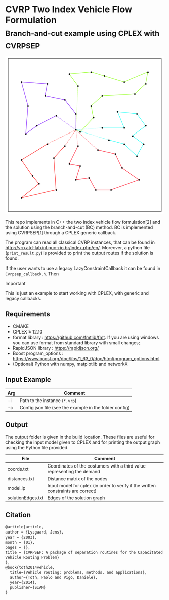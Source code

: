 # CVRP Two Index Vehicle Flow Formulation <br><sub> Branch-and-cut example using CPLEX with CVRPSEP </sub>

![Instance E-n51-k5.vrp](example_output/graph.png)

This repo implements in C++ the two index vehicle flow formulation[2] and the solution using the branch-and-cut (BC) method.
BC is implemented using CVRPSEP[1] through a CPLEX generic callback.

The program can read all classical CVRP instances, that can be found in http://vrp.atd-lab.inf.puc-rio.br/index.php/en/. 
Moreover, a python file (`print_result.py`) is provided to print the output routes if the solution is found.

If the user wants to use a legacy LazyConstraintCallback it can be found in `Cvrpsep_callback.h`. Then 

> [!IMPORTANT]
> This is just an example to start working with CPLEX, with generic and legacy callbacks.  
## Requirements
- CMAKE
- CPLEX $`\geq`$ 12.10
- format library : https://github.com/fmtlib/fmt. If you are using windows you can use format from standard library with small changes;
- RapidJSON library : https://rapidjson.org/
- Boost program_options : https://www.boost.org/doc/libs/1_63_0/doc/html/program_options.html
- (Optional) Python with numpy, matplotlib and networkX 

## Input Example
| Arg | Comment                                                 |
|-----|---------------------------------------------------------|
| -i  | Path to the instance (`*.vrp`)                          |
| -c  | Config json file (see the example in the folder config) |

## Output
The output folder is given in the build location. These files are useful for checking the input model given to CPLEX and 
for printing the output graph using the Python file provided.

| File              | Comment                                                                           |
|-------------------|-----------------------------------------------------------------------------------|
| coords.txt        | Coordinates of the costumers with a third value representing the demand           |
| distances.txt     | Distance matrix of the nodes                                                      |
| model.lp          | Input model for cplex (in order to verify if the written constraints are correct) |
| solutionEdges.txt | Edges of the solution graph                                                       |


## Citation
```
@article{article,
author = {Lysgaard, Jens},
year = {2003},
month = {01},
pages = {},
title = {CVRPSEP: A package of separation routines for the Capacitated Vehicle Routing Problem}
},
@book{toth2014vehicle,
  title={Vehicle routing: problems, methods, and applications},
  author={Toth, Paolo and Vigo, Daniele},
  year={2014},
  publisher={SIAM}
}
```


